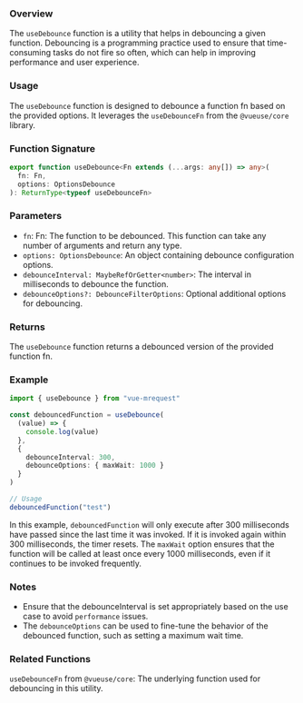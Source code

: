 ### Overview

The `useDebounce` function is a utility that helps in debouncing a given function. Debouncing is a programming practice used to ensure that time-consuming tasks do not fire so often, which can help in improving performance and user experience.

### Usage

The `useDebounce` function is designed to debounce a function fn based on the provided options. It leverages the `useDebounceFn` from the `@vueuse/core` library.

### Function Signature

```typescript
export function useDebounce<Fn extends (...args: any[]) => any>(
  fn: Fn,
  options: OptionsDebounce
): ReturnType<typeof useDebounceFn>
```

### Parameters

- `fn`: Fn: The function to be debounced. This function can take any number of arguments and return any type.
- `options: OptionsDebounce`: An object containing debounce configuration options.
- `debounceInterval: MaybeRefOrGetter<number>`: The interval in milliseconds to debounce the function.
- `debounceOptions?: DebounceFilterOptions`: Optional additional options for debouncing.

### Returns

The `useDebounce` function returns a debounced version of the provided function fn.

### Example

```typescript
import { useDebounce } from "vue-mrequest"

const debouncedFunction = useDebounce(
  (value) => {
    console.log(value)
  },
  {
    debounceInterval: 300,
    debounceOptions: { maxWait: 1000 }
  }
)

// Usage
debouncedFunction("test")
```

In this example, `debouncedFunction` will only execute after 300 milliseconds have passed since the last time it was invoked. If it is invoked again within 300 milliseconds, the timer resets. The `maxWait` option ensures that the function will be called at least once every 1000 milliseconds, even if it continues to be invoked frequently.

### Notes

- Ensure that the debounceInterval is set appropriately based on the use case to avoid `performance` issues.
- The `debounceOptions` can be used to fine-tune the behavior of the debounced function, such as setting a maximum wait time.

### Related Functions

`useDebounceFn` from `@vueuse/core`: The underlying function used for debouncing in this utility.
